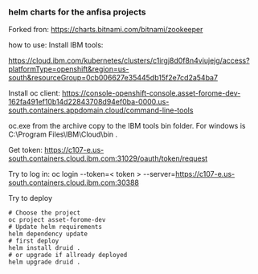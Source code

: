 ### helm charts for the anfisa projects

Forked fron: https://charts.bitnami.com/bitnami/zookeeper

how to use:
Install IBM tools:

https://cloud.ibm.com/kubernetes/clusters/c1irgj8d0f8n4viujejg/access?platformType=openshift&region=us-south&resourceGroup=0cb006627e35445db15f2e7cd2a54ba7

Install oc client:
https://console-openshift-console.asset-forome-dev-162fa491ef10b14d22843708d94ef0ba-0000.us-south.containers.appdomain.cloud/command-line-tools

oc.exe from the archive copy to the IBM tools bin folder. For windows is C:\Program Files\IBM\Cloud\bin .

Get token:
 https://c107-e.us-south.containers.cloud.ibm.com:31029/oauth/token/request

Try to log in:
oc login --token=< token > --server=https://c107-e.us-south.containers.cloud.ibm.com:30388

Try to deploy
```
# Choose the project
oc project asset-forome-dev
# Update helm requirements
helm dependency update
# first deploy
helm install druid .
# or upgrade if allready deployed
helm upgrade druid .
```